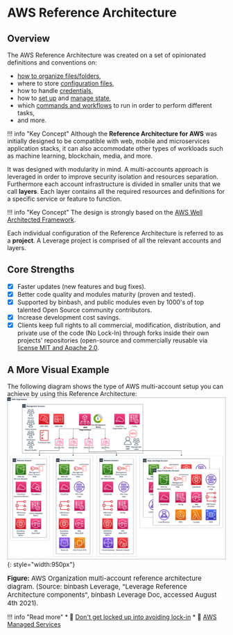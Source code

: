 # AWS Reference Architecture

## Overview
The AWS Reference Architecture was created on a set of opinionated definitions and conventions on:

* [how to organize files/folders](dir-structure.md),
* where to store [configuration files](configuration.md),
* how to handle [credentials](configuration.md#setting-credentials-for-terraform-via-aws-profiles),
* how to [set up](tf-state.md) and [manage state](workflow.md),
* which [commands and workflows](workflow.md) to run in order to perform different tasks,
* and more.

!!! info "Key Concept"
    Although the **Reference Architecture for AWS** was initially designed to be compatible with web, mobile and microservices application stacks, it can also accommodate other types of workloads such as machine learning, blockchain, media, and more.

It was designed with modularity in mind. A multi-accounts approach is leveraged in order to improve security isolation and resources separation. Furthermore each account infrastructure is divided in smaller units that we call **layers**. Each layer contains all the required resources and definitions for a specific service or feature to function.

!!! info "Key Concept"
    The design is strongly based on the [AWS Well Architected Framework](../../work-with-us/support.md).

Each individual configuration of the Reference Architecture is referred to as a **project**. A Leverage project is comprised of all the relevant accounts and layers.

## Core Strengths
- [x] Faster updates (new features and bug fixes).
- [x] Better code quality and modules maturity (proven and tested).
- [x] Supported by binbash, and public modules even by 1000's of top talented Open Source community 
    contributors.
- [x] Increase development cost savings.
- [x] Clients keep full rights to all commercial, modification, distribution, and private use of the code 
    (No Lock-In) through forks inside their own projects' repositories (open-source and commercially reusable via [license MIT and Apache 2.0](https://choosealicense.com/licenses/).

## A More Visual Example
The following diagram shows the type of AWS multi-account setup you can achieve by using this Reference Architecture:
![leverage-aws-org](/assets/images/diagrams/ref-architecture-aws.png "Leverage"){: style="width:950px"}
<figcaption style="font-size:15px">
<b>Figure:</b> AWS Organization multi-account reference architecture diagram. (Source: binbash Leverage, "Leverage Reference Architecture components", binbash Leverage Doc, accessed August 4th 2021).
</figcaption>

!!! info "Read more"
    * :ledger: [Don't get locked up into avoiding lock-in](https://martinfowler.com/articles/oss-lockin.html)
    * :ledger: [AWS Managed Services](https://aws.amazon.com/managed-services/)
